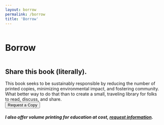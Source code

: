 ```yaml
---
layout: borrow
permalink: /borrow
title: 'Borrow'
---
```


<div class="about-page">
<div class="row">
  <div class="column left">
  	<div><h1>Borrow</h1></div>
  </div>
  <div class="column right">
  	<h2>Share this book (literally).</h2>
  	This book seeks to be sustainably responsible by reducing the number of printed copies, minimizing environmental impact, and fostering community. What better way to do that than to create a small, traveling library for folks to read, discuss, and share.<br/>
  	<a href="mailto:hello@hopeful.design"><button>Request a Copy</button></a><br/>
  	<h5>I also offer volume printing for education at cost,  <a href="mailto:hello@hopeful.design" class="colophon">request information</a>.</h5>
  </div>
</div>
</div>

